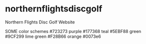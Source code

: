 # northernflightsdiscgolf
Northern Flights Disc Golf Website

SOME color schemes
#723273      purple
#177368        teal
#5EBF88         green
#9CF299         lime green
#F28B66         orange
#0073e6